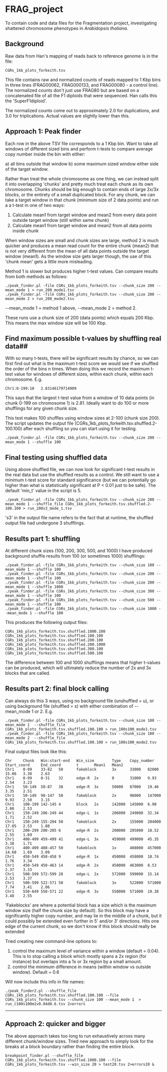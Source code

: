 FRAG_project
============

To contain code and data files for the Fragmentation project, investigating 
shattered chromosome phenotypes in _Arabidopsis thaliana_.
	
	
## Background ## 

Raw data from Han's mapping of reads back to reference genome is in the file:

	CGRs_1kb_plots_forkeith.tsv

This file contains raw and normalized counts of reads mapped to 1 Kbp bins in three lines 
(FRAG00062, FRAG000133, and FRAG00080 - a control line). The normalized counts don't just use 
FRAG80 but are based on a concatenated file of all the F1 diploids that were sequenced. 
Han calls this the 'SuperF1diploid'.

The normalized counts come out to approximately 2.0 for duplications, and 3.0 for 
triplications. Actual values are slightly lower than this.


## Approach 1: Peak finder ##

Each row in the above TSV file corresponds to a 1 Kbp bin. Want to take all windows of 
different sized bins and perform t-tests to compare average copy number inside the bin 
with either:

a) all bins outside that window 
b) some maximum sized window either side of the target window.

Rather than treat the whole chromosome as one thing, we can instead split it into 
overlapping 'chunks' and pretty much treat each chunk as its own chromosome. Chunks should 
be big enough to contain ends of large 2x/3x blocks, or the entirety of a small duplicated 
block. For any chunk, we can take a target window in that chunk (minimum size of 2 data 
points) and run a a t-test in one of two ways:

1. Calculate mean1 from target window and mean2 from every data point outside target window 
(still within same chunk)
2. Calculate mean1 from target window and mean2 from all data points inside chunk

When window sizes are small and chunk sizes are large, method 2 is much quicker and 
produces a mean read count for the entire chunk (mean2) that is not very different from 
the mean of all data points outside the target window (mean1). As the window size gets 
larger though, the use of this 'chunk mean' gets a little more misleading.

Method 1 is slower but produces higher t-test values. Can compare results from both 
methods as follows: 

	./peak_finder.pl -file CGRs_1kb_plots_forkeith.tsv --chunk_size 200 --mean_mode 1 > run_200_mode1.tsv
	./peak_finder.pl -file CGRs_1kb_plots_forkeith.tsv --chunk_size 200 --mean_mode 2 > run_200_mode2.tsv
	
--mean_mode 1 = method 1 above, --mean_mode 2 = method 2.

These runs use a chunk size of 200 (data points) which equals 200 Kbp. This means the max 
window size will be 100 Kbp.



## Find maximum possible t-values by shuffling real data##

With so many t-tests, there will be significant results by chance, so we can first find 
out what is the maximum t-test score we would see if we shuffled the order of the bins n 
times. When doing this we record the maximum t-test value for windows of different sizes, 
within each chunk, within each chromosome. E.g. 

	Chr1:0-199:10   2.83146179714909 

This says that the largest t-test value from a window of 10 data points (in chunk 0-199 on 
chromosome 1) is 2.81. Ideally want to do 100 or more shufflings for any given chunk size.

This test makes 100 shuffles using window sizes at 2-100 (chunk size 200). The script 
updates the output file (CGRs_1kb_plots_forkeith.tsv.shuffled.2-100.100) after each 
shuffling so you can start using it for testing. 

	./peak_finder.pl -file CGRs_1kb_plots_forkeith.tsv --chunk_size 200 --mean_mode 1 --shuffle 100


## Final testing using shuffled data ##

Using above shuffled file, we can now look for significant t-test results in the real data 
but use the shuffled results as a control. We still want to use a minimum t-test score for 
standard significance (but we can potentially go higher than what is statistically 
significant at P < 0.01 just to be safe). The default 'min_t' value in the script is 5.

	./peak_finder.pl -file CGRs_1kb_plots_forkeith.tsv --chunk_size 200 --mean_mode 1 --shuffle_file CGRs_1kb_plots_forkeith.tsv.shuffled.2-100.100 > run_200s3_mode_1.tsv
 
's3' in the output file name refers to the fact that at runtime, the shuffled output file 
had undergone 3 shufflings.


## Results part 1: shuffling ##

At different chunk sizes (100, 200, 300, 500, and 1000) I have produced background shuffle 
results from 100 (or sometimes 1000) shufflings:

	./peak_finder.pl -file CGRs_1kb_plots_forkeith.tsv --chunk_size 100 --mean_mode 1 --shuffle 100 
	./peak_finder.pl -file CGRs_1kb_plots_forkeith.tsv --chunk_size 200 --mean_mode 1 --shuffle 100 
	./peak_finder.pl -file CGRs_1kb_plots_forkeith.tsv --chunk_size 200 --mean_mode 1 --shuffle 1000
	./peak_finder.pl -file CGRs_1kb_plots_forkeith.tsv --chunk_size 300 --mean_mode 1 --shuffle 100 
	./peak_finder.pl -file CGRs_1kb_plots_forkeith.tsv --chunk_size 500 --mean_mode 1 --shuffle 100 
	./peak_finder.pl -file CGRs_1kb_plots_forkeith.tsv --chunk_size 1000 --mean_mode 1 --shuffle 100 

This produces the following output files:

	CGRs_1kb_plots_forkeith.tsv.shuffled.1000.100
	CGRs_1kb_plots_forkeith.tsv.shuffled.100.100
	CGRs_1kb_plots_forkeith.tsv.shuffled.200.100
	CGRs_1kb_plots_forkeith.tsv.shuffled.200.1000
	CGRs_1kb_plots_forkeith.tsv.shuffled.300.100
	CGRs_1kb_plots_forkeith.tsv.shuffled.500.100
	
The	difference between 100 and 1000 shufflings means that higher t-values can be produced, 
which will ultimately reduce the number of 2x and 3x blocks that are called.


## Results part 2: final block calling ##

Can always do this 3 ways, using no background file (unshuffled = u), or using background 
file (shuffled = s) with either combination of --mean_mode 1 or 2. E.g. 

	./peak_finder.pl -file CGRs_1kb_plots_forkeith.tsv --chunk_size 100 --mean_mode 1  --shuffle_file CGRs_1kb_plots_forkeith.tsv.shuffled.100.100 > run_100s100_mode1.tsv
	./peak_finder.pl -file CGRs_1kb_plots_forkeith.tsv --chunk_size 100 --mean_mode 2  --shuffle_file CGRs_1kb_plots_forkeith.tsv.shuffled.100.100 > run_100s100_mode2.tsv

Final output files look like this:

	Chr     Chunk   Win:start-end   Win_size        Type    Copy_number     Start_coord     End_coord       t       Mean1   Mean2
	Chr1    0-99    33-82   50      fakeblock       3x      33000   82000   15.06   3.38    2.63
	Chr1    0-99    0-31    32      edge-R  2x      0       31000   9.93    2.54    3.23
	Chr1    50-149  50-87   38      edge-R  3x      50000   87000   19.46   3.35    2.51
	Chr1    50-149  98-147  50      fakeblock       2x      98000   147000  9.93    2.50    3.15
	Chr1    100-199 142-145 4       block   2x      142000  145000  6.90    2.00    2.53
	Chr1    150-249 206-249 44      edge-L  1x      206000  249000  32.34   1.71    2.52
	Chr1    150-249 155-204 50      fakeblock       2x      155000  204000  17.05   2.53    1.80
	Chr1    200-299 200-205 6       edge-R  2x      200000  205000  18.52   2.55    1.69
	Chr1    400-499 459-499 41      edge-L  3x      459000  499000  45.35   3.38    1.71
	Chr1    400-499 408-457 50      fakeblock       1x      408000  457000  14.68   1.69    3.09
	Chr1    450-549 450-458 9       edge-R  1x      450000  458000  18.74   1.76    3.34
	Chr1    450-549 450-463 14      edge-R  2x      450000  463000  8.53    2.37    3.33
	Chr1    500-599 572-599 28      edge-L  2x      572000  599000  15.14   2.53    3.37
	Chr1    500-599 522-571 50      fakeblock       3x      522000  571000  7.74    3.41    2.86
	Chr1    550-649 550-571 22      edge-R  3x      550000  571000  19.38   3.48    2.55
	
'Fakeblocks' are where a potential block has a size which is the maximum window size 
(half the chunk size by default). So this block may have a significantly higher copy 
number, and may lie in the middle of a chunk, but it could possibly be extended even 
further in 5' and/or 3' directions. Hits one edge of the current chunk, so we don't know 
if this block should really be extended

Tried creating new command-line options to:

1. control the maximum level of variance within a window (default = 0.04). This is to 
stop calling a block which mostly spans a 2x region (for instance) but overlaps into a 
1x or 3x region by a small amount. 
2. control the minimum difference in means (within window vs outside window). Default = 0.6

Will now include this info in file names:

	./peak_finder2.pl --shuffle_file CGRs_1kb_plots_forkeith.tsv.shuffled.100.100 --file CGRs_1kb_plots_forkeith.tsv --chunk_size 100 --mean_mode 1  > run_c100s100m1v0.04d0.6.tsv 2>errors	
	
---

## Approach 2: quicker and bigger ##

The above approach takes too long to run exhaustively across many different chunk/window
sizes. Tried new approach to simply look for the breaks at a block boundary rather than
finding the entire block.


	breakpoint_finder.pl --shuffle_file CGRs_1kb_plots_forkeith.tsv.shuffled.1000.100 --file CGRs_1kb_plots_forkeith.tsv --win_size 20 > test20.tsv 2>errors20 &

